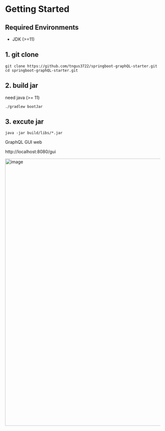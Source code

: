 
# Getting Started

## Required Environments
* JDK (>=11)

## 1. git clone
```
git clone https://github.com/tngus3722/springboot-graphQL-starter.git
cd springboot-graphQL-starter.git
```

## 2. build jar
need java (>= 11)
```
./gradlew bootJar 
```

## 3. excute jar
```
java -jar build/libs/*.jar
```

GraphQL GUI web

http://localhost:8080/gui

<img width="865" alt="image" src="https://user-images.githubusercontent.com/32263898/153218040-9f46bed6-33de-4d0b-b23a-eea95be35a08.png">

